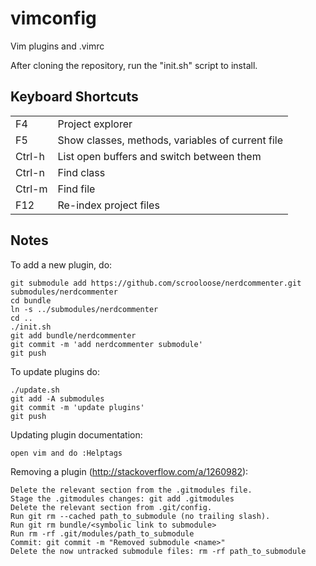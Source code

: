 vimconfig
=========

Vim plugins and .vimrc

After cloning the repository, run the "init.sh" script to install.

Keyboard Shortcuts
------------------

<table>
  <tr>
    <td>F4</td><td>Project explorer</td>
  </tr>
  <tr>
    <td>F5</td><td>Show classes, methods, variables of current file</td>
  </tr>
  <tr>
    <td>Ctrl-h</td><td>List open buffers and switch between them</td>
  </tr>
  <tr>
    <td>Ctrl-n</td><td>Find class</td>
  </tr>
  <tr>
    <td>Ctrl-m</td><td>Find file</td>
  </tr>
  <tr>
    <td>F12</td><td>Re-index project files</td>
  </tr>
</table>

Notes
-----

To add a new plugin, do:

    git submodule add https://github.com/scrooloose/nerdcommenter.git submodules/nerdcommenter
    cd bundle
    ln -s ../submodules/nerdcommenter
    cd ..
    ./init.sh
    git add bundle/nerdcommenter
    git commit -m 'add nerdcommenter submodule'
    git push

To update plugins do:

    ./update.sh
    git add -A submodules
    git commit -m 'update plugins'
    git push

Updating plugin documentation:

    open vim and do :Helptags

Removing a plugin (http://stackoverflow.com/a/1260982):

    Delete the relevant section from the .gitmodules file.
    Stage the .gitmodules changes: git add .gitmodules
    Delete the relevant section from .git/config.
    Run git rm --cached path_to_submodule (no trailing slash).
    Run git rm bundle/<symbolic link to submodule>
    Run rm -rf .git/modules/path_to_submodule
    Commit: git commit -m "Removed submodule <name>"
    Delete the now untracked submodule files: rm -rf path_to_submodule
